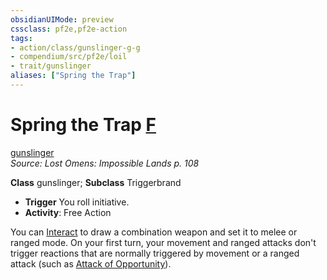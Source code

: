 ```yaml
---
obsidianUIMode: preview
cssclass: pf2e,pf2e-action
tags:
- action/class/gunslinger-g-g
- compendium/src/pf2e/loil
- trait/gunslinger
aliases: ["Spring the Trap"]
---
```

# Spring the Trap [F](rules/core-rulebook/chapter-9-playing-the-game.md#Actions "Free Action")
[gunslinger](rules/traits/gunslinger-g-g.md "Gunslinger Class Trait")  
*Source: Lost Omens: Impossible Lands p. 108*  

**Class** gunslinger; **Subclass** Triggerbrand
- **Trigger** You roll initiative.
- **Activity**: Free Action

You can [Interact](rules/actions/interact.md) to draw a combination weapon and set it to melee or ranged mode. On your first turn, your movement and ranged attacks don't trigger reactions that are normally triggered by movement or a ranged attack (such as [Attack of Opportunity](rules/actions/attack-of-opportunity.md)).